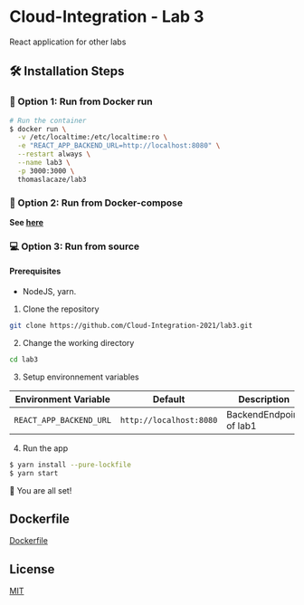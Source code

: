 # Cloud-Integration - Lab 3

React application for other labs

## 🛠️ Installation Steps

### 🐳 Option 1: Run from Docker run

```bash
# Run the container
$ docker run \
  -v /etc/localtime:/etc/localtime:ro \
  -e "REACT_APP_BACKEND_URL=http://localhost:8080" \
  --restart always \
  --name lab3 \
  -p 3000:3000 \
  thomaslacaze/lab3
```

### 🐳 Option 2: Run from Docker-compose

**See [here](https://github.com/Cloud-Integration-2021/lab3/blob/main/docker-compose.yml)** 

### 💻 Option 3: Run from source
#### Prerequisites
* NodeJS, yarn.

1. Clone the repository

```bash
git clone https://github.com/Cloud-Integration-2021/lab3.git
```

2. Change the working directory

```bash
cd lab3
```

3. Setup environnement variables

| Environment Variable | Default                 | Description             |
| -------------------- | ----------------------- | ----------------------- |
| `REACT_APP_BACKEND_URL`   | `http://localhost:8080` | BackendEndpoint of lab1 |

4. Run the app

```bash
$ yarn install --pure-lockfile
$ yarn start
```


🌟 You are all set!

## Dockerfile
<a href="https://github.com/Cloud-Integration-2021/lab3/blob/main/Dockerfile">Dockerfile</a>

## License
<a href="https://github.com/Cloud-Integration-2021/lab3/blob/main/LICENSE">MIT</a>
